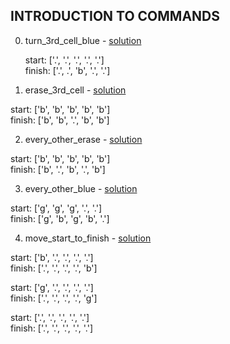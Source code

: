 ## INTRODUCTION TO COMMANDS

0. turn_3rd_cell_blue - [solution](/challenges/solutions/turn_3rd_cell_blue.js)

    start:  ['.', '.', '.', '.', '.']   
    finish: ['.', .', 'b', '.', '.']  

1. erase_3rd_cell - [solution](/challenges/solutions/erase_3rd_cell.js)

  start:  ['b', 'b', 'b', 'b', 'b']  
  finish: ['b', 'b', '.', 'b', 'b']  

2. every_other_erase - [solution](/challenges/solutions/every_other_erase.js)

  start:  ['b', 'b', 'b', 'b', 'b']  
  finish: ['b', '.', 'b', '.', 'b']  

3. every_other_blue - [solution](/challenges/solutions/every_other_blue.js)

  start:  ['g', 'g', 'g', '.', '.']  
  finish: ['g', 'b', 'g', 'b', '.']  

4. move_start_to_finish - [solution](/challenges/solutions/move_start_to_finish.js)

  start:  ['b', '.', '.', '.', '.']  
  finish: ['.', '.', '.', '.', 'b']  

  start:  ['g', '.', '.', '.', '.']  
  finish: ['.', '.', '.', '.', 'g']  

  start:  ['.', '.', '.', '.', '.']  
  finish: ['.', '.', '.', '.', '.']  
